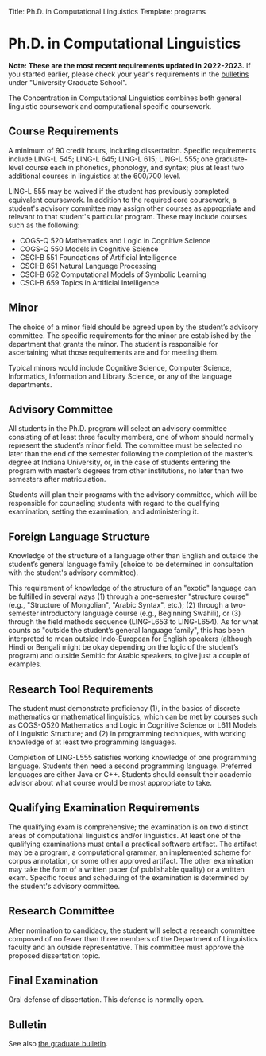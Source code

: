 Title: Ph.D. in Computational Linguistics
Template: programs

# Ph.D. in Computational Linguistics

**Note: These are the most recent requirements updated in 2022-2023.**
If you started earlier, please check your year's requirements in the [bulletins](https://bulletins.iu.edu/iub/index.html) under "University Graduate School".

The Concentration in Computational Linguistics combines both general linguistic coursework and computational specific coursework.

## Course Requirements
A minimum of 90 credit hours, including dissertation. Specific requirements include LING-L 545; LING-L 645; LING-L 615; LING-L 555; one graduate-level course each in phonetics, phonology, and syntax; plus at least two additional courses in linguistics at the 600/700 level.

LING-L 555 may be waived if the student has previously completed equivalent coursework. In addition to the required core coursework, a student's advisory committee may assign other courses as appropriate and relevant to that student's particular program. These may include courses such as the following:

* COGS-Q 520 Mathematics and Logic in Cognitive Science
* COGS-Q 550 Models in Cognitive Science
* CSCI-B 551 Foundations of Artificial Intelligence
* CSCI-B 651 Natural Language Processing
* CSCI-B 652 Computational Models of Symbolic Learning
* CSCI-B 659 Topics in Artificial Intelligence

## Minor

The choice of a minor field should be agreed upon by the student’s advisory committee. The specific requirements for the minor are established by the department that grants the minor. The student is responsible for ascertaining what those requirements are and for meeting them.

Typical minors would include Cognitive Science, Computer Science, Informatics, Information and Library Science, or any of the language departments.

## Advisory Committee

All students in the Ph.D. program will select an advisory committee consisting of at least three faculty members, one of whom should normally represent the student’s minor field. The committee must be selected no later than the end of the semester following the completion of the master’s degree at Indiana University, or, in the case of students entering the program with master’s degrees from other institutions, no later than two semesters after matriculation.

Students will plan their programs with the advisory committee, which will be responsible for counseling students with regard to the qualifying examination, setting the examination, and administering it.

## Foreign Language Structure

Knowledge of the structure of a language other than English and outside the student’s general language family (choice to be determined in consultation with the student's advisory committee).

This requirement of knowledge of the structure of an "exotic" language can be fulfilled in several ways (1) through a one-semester "structure course" (e.g., "Structure of Mongolian", "Arabic Syntax", etc.); (2) through a two-semester introductory language course (e.g., Beginning Swahili), or (3) through the field methods sequence (LING-L653 to LING-L654). As for what counts as "outside the student’s general language family", this has been interpreted to mean outside Indo-European for English speakers (although Hindi or Bengali might be okay depending on the logic of the student’s program) and outside Semitic for Arabic speakers, to give just a couple of examples.

## Research Tool Requirements

The student must demonstrate proficiency (1), in the basics of discrete mathematics or mathematical linguistics, which can be met by courses such as COGS-Q520 Mathematics and Logic in Cognitive Science or L611 Models of Linguistic Structure; and (2) in programming techniques, with working knowledge of at least two programming languages.

Completion of LING-L555 satisfies working knowledge of one programming language. Students then need a second programming language. Preferred languages are either Java or C++. Students should consult their academic advisor about what course would be most appropriate to take.

## Qualifying Examination Requirements

The qualifying exam is comprehensive; the examination is on two distinct areas of computational linguistics and/or linguistics. At least one of the qualifying examinations must entail a practical software artifact. The artifact may be a program, a computational grammar, an implemented scheme for corpus annotation, or some other approved artifact. The other examination may take the form of a written paper (of publishable quality) or a written exam. Specific focus and scheduling of the examination is determined by the student's advisory committee.

## Research Committee

After nomination to candidacy, the student will select a research committee composed of no fewer than three members of the Department of Linguistics faculty and an outside representative. This committee must approve the proposed dissertation topic.

## Final Examination

Oral defense of dissertation. This defense is normally open.

## Bulletin

See also [the graduate bulletin](https://bulletins.iu.edu/iu/gradschool/2024-2025/programs/bloomington/linguistics/index.shtml).
